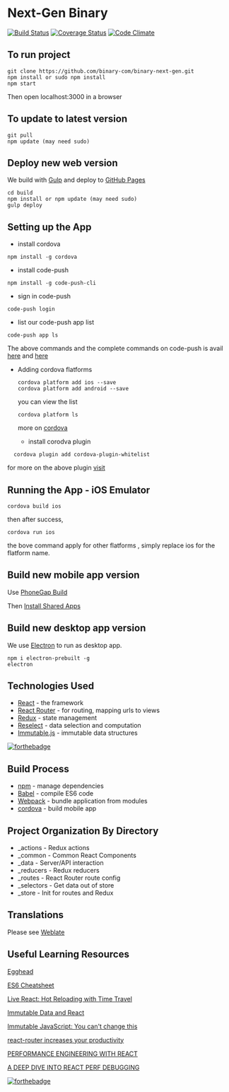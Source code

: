 # Next-Gen Binary

[![Build Status](https://travis-ci.org/binary-com/binary-next-gen.svg?branch=master)](https://travis-ci.org/binary-com/binary-next-gen)
[![Coverage Status](https://coveralls.io/repos/github/binary-com/binary-next-gen/badge.svg?branch=master)](https://coveralls.io/github/binary-com/binary-next-gen?branch=master)
[![Code Climate](https://codeclimate.com/github/binary-com/binary-next-gen/badges/gpa.svg)](https://codeclimate.com/github/binary-com/binary-next-gen)

## To run project

```
git clone https://github.com/binary-com/binary-next-gen.git
npm install or sudo npm install
npm start
```
Then open localhost:3000 in a browser

## To update to latest version

```
git pull
npm update (may need sudo)
```

## Deploy new web version

We build with [Gulp](http://gulpjs.com/) and deploy to [GitHub Pages](https://pages.github.com/)

```
cd build
npm install or npm update (may need sudo)
gulp deploy
```
## Setting up the App

* install cordova 
```
npm install -g cordova

```

* install code-push 
```
npm install -g code-push-cli

```

* sign in code-push
```
code-push login
````

* list our code-push app list

```
code-push app ls
```

The above commands and the complete commands on code-push is avail [here](https://microsoft.github.io/code-push/docs/cli.html)
and [here](https://github.com/Microsoft/cordova-plugin-code-push#how-does-it-work)

* Adding cordova flatforms 

  ```
  cordova platform add ios --save
  cordova platform add android --save
  ```
  you can view the list 
  
  ```
  cordova platform ls
  ```
  
  more on [cordova](https://cordova.apache.org/docs/en/latest/guide/cli/#add-plugins)
  
  * install corodva plugin
  
```  
  cordova plugin add cordova-plugin-whitelist
```

for more on the above plugin [visit](https://github.com/Microsoft/cordova-plugin-code-push#getting-started)


## Running the App - iOS Emulator
```
cordova build ios
```
then after success,

```
cordova run ios
```

the bove command apply for other flatforms , simply replace ios for the flatform name.


## Build new mobile app version

Use [PhoneGap Build](https://build.phonegap.com/)

Then [Install Shared Apps](https://build.phonegap.com/apps/1774436/share)

## Build new desktop app version

We use [Electron](http://electron.atom.io/) to run as desktop app.

```
npm i electron-prebuilt -g
electron
```

## Technologies Used

* [React](https://facebook.github.io/react/) - the framework
* [React Router](https://github.com/rackt/react-router) - for routing, mapping urls to views
* [Redux](https://github.com/rackt/redux) - state management
* [Reselect](https://github.com/rackt/reselect) - data selection and computation
* [Immutable.js](https://facebook.github.io/immutable-js/) - immutable data structures

[![forthebadge](http://forthebadge.com/images/badges/built-by-hipsters.svg)](http://forthebadge.com)

## Build Process
* [npm](https://www.npmjs.com/) - manage dependencies
* [Babel](https://babeljs.io/) - compile ES6 code
* [Webpack](https://webpack.github.io/) - bundle application from modules
* [cordova](https://cordova.apache.org/) - build mobile app

## Project Organization By Directory
* _actions - Redux actions
* _common - Common React Components
* _data - Server/API interaction
* _reducers - Redux reducers
* _routes - React Router route config
* _selectors - Get data out of store
* _store - Init for routes and Redux

## Translations
Please see [Weblate](https://hosted.weblate.org/projects/binary-app/next-gen-app/)

## Useful Learning Resources
[Egghead](https://egghead.io/)

[ES6 Cheatsheet](https://www.youtube.com/watch?v=AfWYO8t7ed4)

[Live React: Hot Reloading with Time Travel](https://www.youtube.com/watch?v=xsSnOQynTHs)

[Immutable Data and React](https://www.youtube.com/watch?v=I7IdS-PbEgI)

[Immutable JavaScript: You can't change this](https://www.youtube.com/watch?v=wA98Coal4jk)

[react-router increases your productivity](https://www.youtube.com/watch?v=XZfvW1a8Xac)

[PERFORMANCE ENGINEERING WITH REACT](http://benchling.engineering/performance-engineering-with-react/)

[A DEEP DIVE INTO REACT PERF DEBUGGING](http://benchling.engineering/deep-dive-react-perf-debugging/)

[![forthebadge](http://forthebadge.com/images/badges/built-with-love.svg)](http://forthebadge.com)
